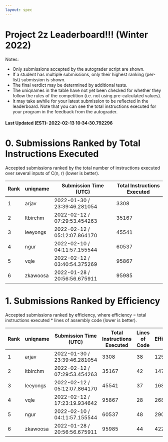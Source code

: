 ```yaml
---
layout: spec
---
```


Project 2z Leaderboard!!! (Winter 2022)
==============================
Notes:
- Only submissions accepted by the autograder script are shown.
- If a student has multiple submissions, only their highest ranking (per-list) submission is shown.
- The final verdict may be determined by additional tests.
- The uniqnames in the table have not yet been checked for whether they follow the rules of the competition (i.e. not using pre-calculated values).
- It may take awhile for your latest submission to be reflected in the leaderboard. Note that you can see the total instructions executed for your program in the feedback from the autograder.


#### Last Updated (EST): 2022-02-13 10:34:30.792296

# 0. Submissions Ranked by Total Instructions Executed
Accepted submissions ranked by the total number of instructions executed over several inputs of C(n, r) (lower is better).

| Rank  | uniqname | Submission Time (UTC) | Total Instructions Executed |
|---|---|---|---|
| 1 | arjav | 2022-01-30 / 23:39:46.281054 | 3308 |
| 2 | ltbirchm | 2022-02-12 / 07:29:53.454263 | 35167 |
| 3 | leeyongs | 2022-02-12 / 05:12:07.864170 | 45541 |
| 4 | ngur | 2022-02-10 / 04:11:57.155544 | 60537 |
| 5 | vqle | 2022-02-12 / 03:40:54.375269 | 95867 |
| 6 | zkawoosa | 2022-01-28 / 20:56:56.675911 | 95985 |


# 1. Submissions Ranked by Efficiency
Accepted submissions ranked by efficiency, where efficiency = total instructions executed * lines of assembly code (lower is better).

| Rank  | uniqname | Submission Time (UTC) | Total Instructions Executed |Lines of Code | Efficiency |
|---|---|---|---|---|---|
| 1 | arjav | 2022-01-30 / 23:39:46.281054 | 3308 | 38 | 125704 |
| 2 | ltbirchm | 2022-02-12 / 07:29:53.454263 | 35167 | 42 | 1477014 |
| 3 | leeyongs | 2022-02-12 / 05:12:07.864170 | 45541 | 37 | 1685017 |
| 4 | vqle | 2022-02-12 / 17:23:19.934642 | 95867 | 28 | 2684276 |
| 5 | ngur | 2022-02-10 / 04:11:57.155544 | 60537 | 48 | 2905776 |
| 6 | zkawoosa | 2022-01-28 / 20:56:56.675911 | 95985 | 44 | 4223340 |

